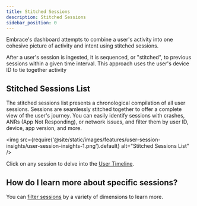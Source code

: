 ```yaml
---
title: Stitched Sessions
description: Stitched Sessions
sidebar_position: 0
---
```


Embrace's dashboard attempts to combine a user's activity into one cohesive picture of activity and intent using stitched sessions.  

After a user's session is ingested, it is sequenced, or "stitched", to previous sessions within a given time interval. This approach uses the user's device ID to tie together activity  

## Stitched Sessions List

The stitched sessions list presents a chronological compilation of all user sessions. Sessions are seamlessly stitched together to offer a complete view of the user's journey. You can easily identify sessions with crashes, ANRs (App Not Responding), or network issues, and filter them by user ID, device, app version, and more.

<img src={require('@site/static/images/features/user-session-insights/user-session-insights-1.png').default} alt="Stitched Sessions List" />


Click on any session to delve into the [User Timeline](/product/sessions/user-timeline.md).

<!-- TODO: What are the indicators in the Stitched Session view

item, description, and image for:

Foreground
Background
Inactivity
Crashes -->

## How do I learn more about specific sessions?

You can [filter sessions](/product/sessions/filter-sessions.md) by a variety of dimensions to learn more.